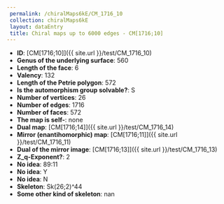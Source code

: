 ```yaml
--- 
 permalink: /chiralMaps6kE/CM_1716_10 
 collection: chiralMaps6kE
 layout: dataEntry
 title: Chiral maps up to 6000 edges - CM[1716;10]
---
```


- **ID**: [CM[1716;10]]({{ site.url }}/test/CM_1716_10)
- **Genus of the underlying surface**: 560
- **Length of the face**: 6
- **Valency**: 132
- **Length of the Petrie polygon**: 572
- **Is the automorphism group solvable?**: S
- **Number of vertices**: 26
- **Number of edges**: 1716
- **Number of faces**: 572
- **The map is self-**: none
- **Dual map**: [CM[1716;14]]({{ site.url }}/test/CM_1716_14)
- **Mirror (enantihomorphic) map**: [CM[1716;11]]({{ site.url }}/test/CM_1716_11)
- **Dual of the mirror image**: [CM[1716;13]]({{ site.url }}/test/CM_1716_13)
- **Z_q-Exponent?**: 2
- **No idea**:  89:11
- **No idea**: Y
- **No idea**: N
- **Skeleton**: Sk(26;2)^44
- **Some other kind of skeleton**: nan
